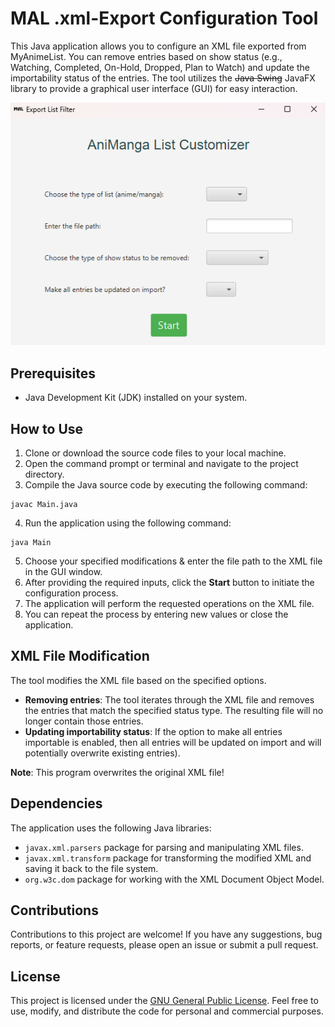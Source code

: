 # MAL .xml-Export  Configuration Tool

This Java application allows you to configure an XML file exported from MyAnimeList. You can remove entries based on show status (e.g., Watching, Completed, On-Hold, Dropped, Plan to Watch) and update the importability status of the entries. The tool utilizes the ~~Java Swing~~ JavaFX library to provide a graphical user interface (GUI) for easy interaction.

![Program](src/main/resources/program.png)

## Prerequisites

- Java Development Kit (JDK) installed on your system.

## How to Use

1. Clone or download the source code files to your local machine.
2. Open the command prompt or terminal and navigate to the project directory.
3. Compile the Java source code by executing the following command:

```shell
javac Main.java
```

4. Run the application using the following command:

```shell
java Main
```

5. Choose your specified modifications & enter the file path to the XML file in the GUI window.
6. After providing the required inputs, click the **Start** button to initiate the configuration process.
7. The application will perform the requested operations on the XML file.
8. You can repeat the process by entering new values or close the application.

## XML File Modification

The tool modifies the XML file based on the specified options.

- **Removing entries**: The tool iterates through the XML file and removes the entries that match the specified status type. The resulting file will no longer contain those entries.
- **Updating importability status**: If the option to make all entries importable is enabled, then all entries will be updated on import and will potentially overwrite existing entries).

**Note**: This program overwrites the original XML file!

## Dependencies

The application uses the following Java libraries:

- `javax.xml.parsers` package for parsing and manipulating XML files.
- `javax.xml.transform` package for transforming the modified XML and saving it back to the file system.
- `org.w3c.dom` package for working with the XML Document Object Model.

## Contributions

Contributions to this project are welcome! If you have any suggestions, bug reports, or feature requests, please open an issue or submit a pull request.

## License

This project is licensed under the [GNU General Public License](LICENSE). Feel free to use, modify, and distribute the code for personal and commercial purposes.
